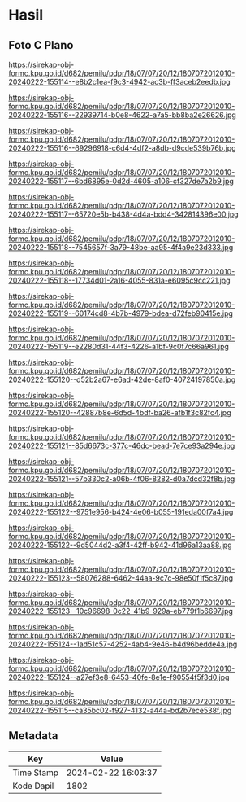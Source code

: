 # Hasil

## Foto C Plano

https://sirekap-obj-formc.kpu.go.id/d682/pemilu/pdpr/18/07/07/20/12/1807072012010-20240222-155114--e8b2c1ea-f9c3-4942-ac3b-ff3aceb2eedb.jpg

https://sirekap-obj-formc.kpu.go.id/d682/pemilu/pdpr/18/07/07/20/12/1807072012010-20240222-155116--22939714-b0e8-4622-a7a5-bb8ba2e26626.jpg

https://sirekap-obj-formc.kpu.go.id/d682/pemilu/pdpr/18/07/07/20/12/1807072012010-20240222-155116--69296918-c6d4-4df2-a8db-d9cde539b76b.jpg

https://sirekap-obj-formc.kpu.go.id/d682/pemilu/pdpr/18/07/07/20/12/1807072012010-20240222-155117--6bd6895e-0d2d-4605-a106-cf327de7a2b9.jpg

https://sirekap-obj-formc.kpu.go.id/d682/pemilu/pdpr/18/07/07/20/12/1807072012010-20240222-155117--65720e5b-b438-4d4a-bdd4-342814396e00.jpg

https://sirekap-obj-formc.kpu.go.id/d682/pemilu/pdpr/18/07/07/20/12/1807072012010-20240222-155118--7545657f-3a79-48be-aa95-4f4a9e23d333.jpg

https://sirekap-obj-formc.kpu.go.id/d682/pemilu/pdpr/18/07/07/20/12/1807072012010-20240222-155118--17734d01-2a16-4055-831a-e6095c9cc221.jpg

https://sirekap-obj-formc.kpu.go.id/d682/pemilu/pdpr/18/07/07/20/12/1807072012010-20240222-155119--60174cd8-4b7b-4979-bdea-d72feb90415e.jpg

https://sirekap-obj-formc.kpu.go.id/d682/pemilu/pdpr/18/07/07/20/12/1807072012010-20240222-155119--e2280d31-44f3-4226-a1bf-9c0f7c66a961.jpg

https://sirekap-obj-formc.kpu.go.id/d682/pemilu/pdpr/18/07/07/20/12/1807072012010-20240222-155120--d52b2a67-e6ad-42de-8af0-40724197850a.jpg

https://sirekap-obj-formc.kpu.go.id/d682/pemilu/pdpr/18/07/07/20/12/1807072012010-20240222-155120--42887b8e-6d5d-4bdf-ba26-afb1f3c82fc4.jpg

https://sirekap-obj-formc.kpu.go.id/d682/pemilu/pdpr/18/07/07/20/12/1807072012010-20240222-155121--85d6673c-377c-46dc-bead-7e7ce93a294e.jpg

https://sirekap-obj-formc.kpu.go.id/d682/pemilu/pdpr/18/07/07/20/12/1807072012010-20240222-155121--57b330c2-a06b-4f06-8282-d0a7dcd32f8b.jpg

https://sirekap-obj-formc.kpu.go.id/d682/pemilu/pdpr/18/07/07/20/12/1807072012010-20240222-155122--9751e956-b424-4e06-b055-191eda00f7a4.jpg

https://sirekap-obj-formc.kpu.go.id/d682/pemilu/pdpr/18/07/07/20/12/1807072012010-20240222-155122--9d5044d2-a3f4-42ff-b942-41d96a13aa88.jpg

https://sirekap-obj-formc.kpu.go.id/d682/pemilu/pdpr/18/07/07/20/12/1807072012010-20240222-155123--58076288-6462-44aa-9c7c-98e50f1f5c87.jpg

https://sirekap-obj-formc.kpu.go.id/d682/pemilu/pdpr/18/07/07/20/12/1807072012010-20240222-155123--10c96698-0c22-41b9-929a-eb779f1b6697.jpg

https://sirekap-obj-formc.kpu.go.id/d682/pemilu/pdpr/18/07/07/20/12/1807072012010-20240222-155124--1ad51c57-4252-4ab4-9e46-b4d96bedde4a.jpg

https://sirekap-obj-formc.kpu.go.id/d682/pemilu/pdpr/18/07/07/20/12/1807072012010-20240222-155124--a27ef3e8-6453-40fe-8e1e-f90554f5f3d0.jpg

https://sirekap-obj-formc.kpu.go.id/d682/pemilu/pdpr/18/07/07/20/12/1807072012010-20240222-155115--ca35bc02-f927-4132-a44a-bd2b7ece538f.jpg


## Metadata

| Key        | Value               |
| ---------- | ------------------- |
| Time Stamp | 2024-02-22 16:03:37 |
| Kode Dapil | 1802                |



